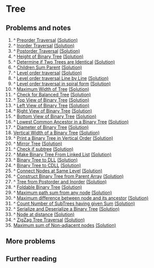 # Tree

## Problems and notes

1. ^ [Preorder Traversal](https://practice.geeksforgeeks.org/problems/preorder-traversal/1) [(Solution)]()
2. ^ [Inorder Traversal](https://practice.geeksforgeeks.org/problems/inorder-traversal/1) [(Solution)]()
3. ^ [Postorder Traversal](https://practice.geeksforgeeks.org/problems/postorder-traversal/1) [(Solution)]()
4. ^ [Height of Binary Tree](https://practice.geeksforgeeks.org/problems/height-of-binary-tree/1) [(Solution)]()
5. ^ [Determine if Two Trees are Identical](https://practice.geeksforgeeks.org/problems/determine-if-two-trees-are-identical/1) [(Solution)]()
6. ^ [Children Sum Parent](https://practice.geeksforgeeks.org/problems/children-sum-parent/1) [(Solution)]()
7. ^ [Level order traversal](https://practice.geeksforgeeks.org/problems/level-order-traversal/1) [(Solution)]()
8. ^ [Level order traversal Line by Line](https://practice.geeksforgeeks.org/problems/level-order-traversal-line-by-line/1) [(Solution)]()
9. ^ [Level order traversal in spiral form](https://practice.geeksforgeeks.org/problems/level-order-traversal-in-spiral-form/1) [(Solution)]()
10. ^ [Maximum Width of Tree](https://practice.geeksforgeeks.org/problems/maximum-width-of-tree/1) [(Solution)]()
11. ^ [Check for Balanced Tree](https://practice.geeksforgeeks.org/problems/check-for-balanced-tree/1) [(Solution)]()
12. ^ [Top View of Binary Tree](https://practice.geeksforgeeks.org/problems/top-view-of-binary-tree/1) [(Solution)]()
13. ^ [Left View of Binary Tree](https://practice.geeksforgeeks.org/problems/left-view-of-binary-tree/1) [(Solution)]()
14. ^ [Right View of Binary Tree](https://practice.geeksforgeeks.org/problems/right-view-of-binary-tree/1) [(Solution)]()
15. ^ [Bottom View of Binary Tree](https://practice.geeksforgeeks.org/problems/bottom-view-of-binary-tree/1) [(Solution)]()
16. ^ [Lowest Common Ancestor in a Binary Tree](https://practice.geeksforgeeks.org/problems/lowest-common-ancestor-in-a-binary-tree/1) [(Solution)]()
17. ^ [Diameter of Binary Tree](https://practice.geeksforgeeks.org/problems/diameter-of-binary-tree/1) [(Solution)]()
18. [Vertical Width of a Binary Tree](https://practice.geeksforgeeks.org/problems/vertical-width-of-a-binary-tree/1) [(Solution)]()
19. ^ [Print a Binary Tree in Vertical Order](https://practice.geeksforgeeks.org/problems/print-a-binary-tree-in-vertical-order/1) [(Solution)]()
20. ^ [Mirror Tree](https://practice.geeksforgeeks.org/problems/mirror-tree/1) [(Solution)]()
21. ^ [Check if subtree](https://practice.geeksforgeeks.org/problems/check-if-subtree/1) [(Solution)]()
22. ^ [Make Binary Tree From Linked List](https://practice.geeksforgeeks.org/problems/make-binary-tree/1) [(Solution)]()
23. ^ [Binary Tree to DLL](https://practice.geeksforgeeks.org/problems/binary-tree-to-dll/1) [(Solution)]()
24. ^ [Binary Tree to CDLL](https://practice.geeksforgeeks.org/problems/binary-tree-to-cdll/1) [(Solution)]()
25. ^ [Connect Nodes at Same Level](https://practice.geeksforgeeks.org/problems/connect-nodes-at-same-level/1) [(Solution)]()
26. ^ [Construct Binary Tree from Parent Array](https://practice.geeksforgeeks.org/problems/construct-binary-tree-from-parent-array/1) [(Solution)]()
27. ^ [Tree from Postorder and Inorder](https://practice.geeksforgeeks.org/problems/tree-from-postorder-and-inorder/1) [(Solution)]()
28. ^ [Foldable Binary Tree](https://practice.geeksforgeeks.org/problems/foldable-binary-tree/1) [(Solution)]()
29. ^ [Maximum path sum from any node](https://practice.geeksforgeeks.org/problems/maximum-path-sum-from-any-node/1) [(Solution)]()
30. ^ [Maximum difference between node and its ancestor](https://practice.geeksforgeeks.org/problems/maximum-difference-between-node-and-its-ancestor/1) [(Solution)]()
31. ^ [Count Number of SubTrees having given Sum](https://practice.geeksforgeeks.org/problems/count-number-of-subtrees-having-given-sum/1) [(Solution)]()
32. ^ [Serialize and Deserialize a Binary Tree](https://practice.geeksforgeeks.org/problems/serialize-and-deserialize-a-binary-tree/1) [(Solution)]()
33. ^ [Node at distance](https://practice.geeksforgeeks.org/problems/node-at-distance/1) [(Solution)](https://github.com/thecoducer/GeeksForGeeks_DSA_Course_Solutions/blob/master/Tree/k_nodes_from_leaf.cpp)
34. ^ [ZigZag Tree Traversal](https://practice.geeksforgeeks.org/problems/zigzag-tree-traversal/1) [(Solution)]()
35. [Maximum sum of Non-adjacent nodes](https://practice.geeksforgeeks.org/problems/maximum-sum-of-non-adjacent-nodes/1) [(Solution)]()


## More problems




## Further reading

